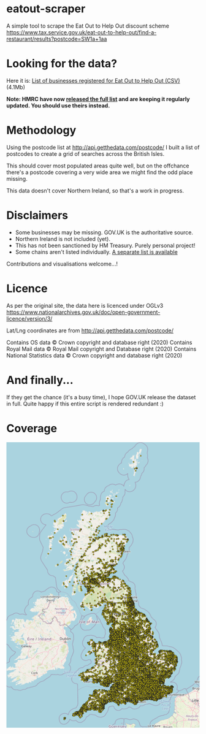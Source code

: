 # eatout-scraper
A simple tool to scrape the Eat Out to Help Out discount scheme
https://www.tax.service.gov.uk/eat-out-to-help-out/find-a-restaurant/results?postcode=SW1a+1aa

# Looking for the data?
Here it is: [List of businesses registered for Eat Out to Help Out (CSV)](places.csv?raw=true) (4.1Mb)

**Note: HMRC have now [released the full list](https://github.com/hmrc/eat-out-to-help-out-establishments) and are keeping it regularly updated. You should use theirs instead.**

# Methodology
Using the postcode list at http://api.getthedata.com/postcode/ I built a list of postcodes to create a grid of searches across the British Isles.

This should cover most populated areas quite well, but on the offchance there's a postcode covering a very wide area we might find the odd place missing.

This data doesn't cover Northern Ireland, so that's a work in progress.

# Disclaimers

* Some businesses may be missing. GOV.UK is the authoritative source.
* Northern Ireland is not included (yet).
* This has not been sanctioned by HM Treasury. Purely personal project!
* Some chains aren't listed individually. [A separate list is available](https://www.tax.service.gov.uk/eat-out-to-help-out/find-a-restaurant/restaurant-chains)

Contributions and visualisations welcome...!

# Licence
As per the original site, the data here is licenced under OGLv3 https://www.nationalarchives.gov.uk/doc/open-government-licence/version/3/

Lat/Lng coordinates are from http://api.getthedata.com/postcode/

Contains OS data © Crown copyright and database right (2020)
Contains Royal Mail data © Royal Mail copyright and Database right (2020)
Contains National Statistics data © Crown copyright and database right (2020)

# And finally...
If they get the chance (it's a busy time), I hope GOV.UK release the dataset in full. Quite happy if this entire script is rendered redundant :)

# Coverage
![coverage map of UK](coverage.png?raw=true)
